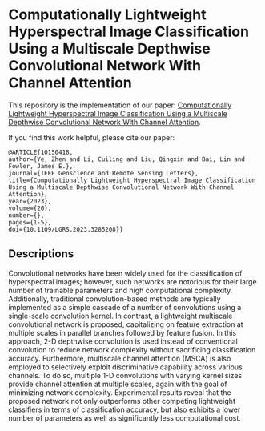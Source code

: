 # Computationally Lightweight Hyperspectral Image Classification Using a Multiscale Depthwise Convolutional Network With Channel Attention

This repository is the implementation of our paper: [Computationally Lightweight Hyperspectral Image Classification Using a Multiscale Depthwise Convolutional Network With Channel Attention](https://ieeexplore.ieee.org/document/10150418). 

If you find this work helpful, please cite our paper:

    @ARTICLE{10150418,
    author={Ye, Zhen and Li, Cuiling and Liu, Qingxin and Bai, Lin and Fowler, James E.},
    journal={IEEE Geoscience and Remote Sensing Letters}, 
    title={Computationally Lightweight Hyperspectral Image Classification Using a Multiscale Depthwise Convolutional Network With Channel Attention}, 
    year={2023},
    volume={20},
    number={},
    pages={1-5},
    doi={10.1109/LGRS.2023.3285208}}
 
 ## Descriptions
 
Convolutional networks have been widely used for the classification of hyperspectral images; however, such networks are notorious for their large number of trainable parameters and high computational complexity. Additionally, traditional convolution-based methods are typically implemented as a simple cascade of a number of convolutions using a single-scale convolution kernel. In contrast, a lightweight multiscale convolutional network is proposed, capitalizing on feature extraction at multiple scales in parallel branches followed by feature fusion. In this approach, 2-D depthwise convolution is used instead of conventional convolution to reduce network complexity without sacrificing classification accuracy. Furthermore, multiscale channel attention (MSCA) is also employed to selectively exploit discriminative capability across various channels. To do so, multiple 1-D convolutions with varying kernel sizes provide channel attention at multiple scales, again with the goal of minimizing network complexity. Experimental results reveal that the proposed network not only outperforms other competing lightweight classifiers in terms of classification accuracy, but also exhibits a lower number of parameters as well as significantly less computational cost.


